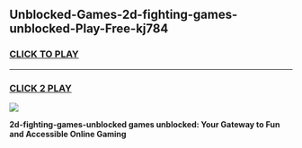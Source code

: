 
## Unblocked-Games-2d-fighting-games-unblocked-Play-Free-kj784
<h3>
<a href="https://premium76.site?title=2d-fighting-games-unblocked&ref=23A">CLICK TO PLAY</a></h3>
<hr>

<h3>
<a href="https://premium76.site?title=2d-fighting-games-unblocked&ref=23A">CLICK 2 PLAY</a>
  
</h3>

<a href="https://premium76.site?title=2d-fighting-games-unblocked&ref=23A"><img src="https://clearcache.store/games.png"></a>


**2d-fighting-games-unblocked games unblocked: Your Gateway to Fun and Accessible Online Gaming**
